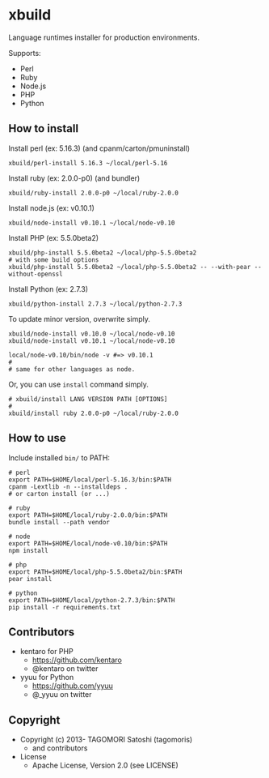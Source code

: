 # xbuild

Language runtimes installer for production environments.

Supports:
* Perl
* Ruby
* Node.js
* PHP
* Python

## How to install

Install perl (ex: 5.16.3) (and cpanm/carton/pmuninstall)

    xbuild/perl-install 5.16.3 ~/local/perl-5.16

Install ruby (ex: 2.0.0-p0) (and bundler)

    xbuild/ruby-install 2.0.0-p0 ~/local/ruby-2.0.0

Install node.js (ex: v0.10.1)

    xbuild/node-install v0.10.1 ~/local/node-v0.10

Install PHP (ex: 5.5.0beta2)

    xbuild/php-install 5.5.0beta2 ~/local/php-5.5.0beta2
    # with some build options
    xbuild/php-install 5.5.0beta2 ~/local/php-5.5.0beta2 -- --with-pear --without-openssl

Install Python (ex: 2.7.3)

    xbuild/python-install 2.7.3 ~/local/python-2.7.3

To update minor version, overwrite simply.

    xbuild/node-install v0.10.0 ~/local/node-v0.10
    xbuild/node-install v0.10.1 ~/local/node-v0.10
    
    local/node-v0.10/bin/node -v #=> v0.10.1
    #
    # same for other languages as node.

Or, you can use `install` command simply.

    # xbuild/install LANG VERSION PATH [OPTIONS]
    #
    xbuild/install ruby 2.0.0-p0 ~/local/ruby-2.0.0

## How to use

Include installed `bin/` to PATH:

    # perl
    export PATH=$HOME/local/perl-5.16.3/bin:$PATH
    cpanm -Lextlib -n --installdeps .
    # or carton install (or ...)
    
    # ruby
    export PATH=$HOME/local/ruby-2.0.0/bin:$PATH
    bundle install --path vendor
    
    # node
    export PATH=$HOME/local/node-v0.10/bin:$PATH
    npm install
    
    # php
    export PATH=$HOME/local/php-5.5.0beta2/bin:$PATH
    pear install
    
    # python
    export PATH=$HOME/local/python-2.7.3/bin:$PATH
    pip install -r requirements.txt

## Contributors

* kentaro for PHP
  * https://github.com/kentaro
  * @kentaro on twitter
* yyuu for Python
  * https://github.com/yyuu 
  * @_yyuu on twitter

## Copyright

* Copyright (c) 2013- TAGOMORI Satoshi (tagomoris)
  * and contributors
* License
  * Apache License, Version 2.0 (see LICENSE)
